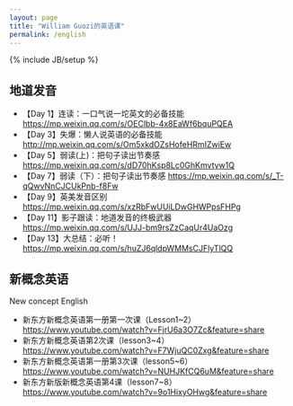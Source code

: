 ```yaml
---
layout: page
title: "William Guozi的英语课"
permalink: /english
---
```

{% include JB/setup %}

## 地道发音
* 【Day 1】连读：一口气说一坨英文的必备技能 <https://mp.weixin.qq.com/s/OEClbb-4x8EaWf6bquPQEA>
* 【Day 3】失爆：懒人说英语的必备技能 <http://mp.weixin.qq.com/s/Om5xkdOZsHofeHRmIZwiEw>
* 【Day 5】弱读(上)：把句子读出节奏感 <https://mp.weixin.qq.com/s/dD70hKsp8Lc0GhKmvtyw1Q>
* 【Day 7】弱读（下）：把句子读出节奏感 <https://mp.weixin.qq.com/s/_T-qQwvNnCJCUkPnb-f8Fw>
* 【Day 9】英美发音区别 <https://mp.weixin.qq.com/s/xzRbFwUUiLDwGHWPpsFHPg>
* 【Day 11】影子跟读：地道发音的终极武器 <https://mp.weixin.qq.com/s/UJJ-bm9rsZzCaqUr4UaOzg>
* 【Day 13】大总结：必听！ <https://mp.weixin.qq.com/s/huZJ6qldpWMMsCJFlyTlQQ>

## 新概念英语
New concept English 
* 新东方新概念英语第一册第一次课（Lesson1~2）<https://www.youtube.com/watch?v=FjrU6a3O7Zc&feature=share>
* 新东方新概念英语第2次课（lesson3~4）<https://www.youtube.com/watch?v=F7WjuQC0Zxg&feature=share>
* 新东方新概念英语第一册第3次课（lesson5~6）<https://www.youtube.com/watch?v=NUHJKfCQ6uM&feature=share>
* 新东方新版新概念英语第4课（lesson7~8）<https://www.youtube.com/watch?v=9o1HixyOHwg&feature=share>
